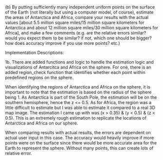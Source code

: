 (b) By putting sufficiently many independent uniform points on the surface of the Earth (not literally but using a computer model, of course), estimate the areas of Antarctica and Africa, compare your results with the actual values [about 5.5 million square miles/15 million square kilometers for Antarctica and about 12 million square miles/30 million square kilometers for Africa], and make a few comments (e.g. are the relative errors similar? would you expect them to be similar? if not, which one should be bigger? how does accuracy improve if you use more points? etc.)


Implementation Descriptions: 

1b. There are added functions and logic to handle the estimation logic and visualizations of Antarcitca and Africa on the sphere. For one, there is an added region_check function that identifies whether each point within predefined regions on the sphere.

When identifying the regions of Antarctica and Africa on the sphere, it is important to note that the estimation is based on the radius of the sphere being 1. As Antarctica is part of the South Pole, the estimation will be on the southern hemisphere, hence the z <= 0.5. As for Africa, the region was a little difficult to estimate but I was able to estimate it compared to a real 3D map image. The estimation I came up with was (x > 0.35) & (y < 0.5) & (z < 0.5). This is an extremely rough estimation to replicate the locations of Antarctica and Africa on our sphere.

When comparing results with actual results, the errors are dependent on actual user input in this case. The accuracy would heavily improve if more points were on the surface since there would be more accurate area for the Earth to represent the sphere. Without many points, this can create lots of relative error. 